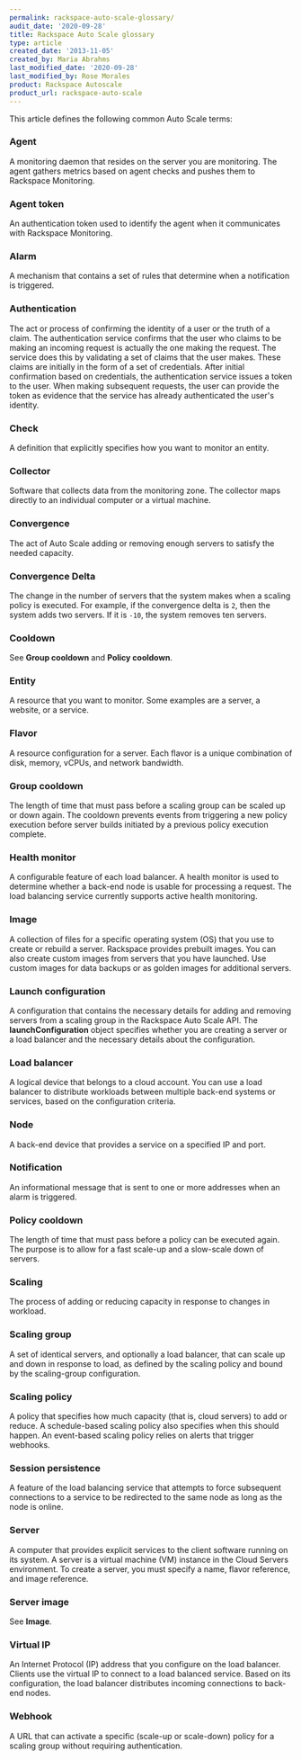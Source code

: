 ```yaml
---
permalink: rackspace-auto-scale-glossary/
audit_date: '2020-09-28'
title: Rackspace Auto Scale glossary
type: article
created_date: '2013-11-05'
created_by: Maria Abrahms
last_modified_date: '2020-09-28'
last_modified_by: Rose Morales
product: Rackspace Autoscale
product_url: rackspace-auto-scale
---
```


This article defines the following common Auto Scale terms:

### Agent

A monitoring daemon that resides on the server you are monitoring. The agent
gathers metrics based on agent checks and pushes them to Rackspace Monitoring.

### Agent token

An authentication token used to identify the agent when it communicates with
Rackspace Monitoring.

### Alarm

A mechanism that contains a set of rules that determine when a notification is
triggered.

### Authentication

The act or process of confirming the identity of a user or the truth of a claim.
The authentication service confirms that the user who claims to be making an incoming
request is actually the one making the request. The service does this by
validating a set of claims that the user makes. These claims are initially in
the form of a set of credentials. After initial confirmation based on
credentials, the authentication service issues a token to the user. When making
subsequent requests, the user can provide the token as evidence that the service
has already authenticated the user's identity.

### Check

A definition that explicitly specifies how you want to monitor an entity.

### Collector

Software that collects data from the monitoring zone. The collector maps
directly to an individual computer or a virtual machine.

### Convergence

The act of Auto Scale adding or removing enough servers to satisfy the needed
capacity.

### Convergence Delta

The change in the number of servers that the system makes when a scaling policy
is executed. For example, if the convergence delta is `2`, then the system adds two
servers. If it is `-10`, the system removes ten servers.

### Cooldown

See **Group cooldown** and **Policy cooldown**.

### Entity

A resource that you want to monitor. Some examples are a server, a website, or a
service.

### Flavor

A resource configuration for a server. Each flavor is a unique combination of
disk, memory, vCPUs, and network bandwidth.

### Group cooldown

The length of time that must pass before a scaling group can be scaled up or
down again. The cooldown prevents events from triggering a new policy execution
before server builds initiated by a previous policy execution complete.

### Health monitor

A configurable feature of each load balancer. A health monitor is used to
determine whether a back-end node is usable for processing a request. The load
balancing service currently supports active health monitoring.

### Image

A collection of files for a specific operating system (OS) that you use to
create or rebuild a server. Rackspace provides prebuilt images. You can also
create custom images from servers that you have launched. Use custom images
for data backups or as golden images for additional servers.

### Launch configuration

A configuration that contains the necessary details for adding and removing
servers from a scaling group in the Rackspace Auto Scale API. The
**launchConfiguration** object specifies whether you are creating a server or a
load balancer and the necessary details about the configuration.

### Load balancer

A logical device that belongs to a cloud account. You can use a load balancer to
distribute workloads between multiple back-end systems or services, based on the
configuration criteria.

### Node

A back-end device that provides a service on a specified IP and port.

### Notification

An informational message that is sent to one or more addresses when an alarm is
triggered.

### Policy cooldown

The length of time that must pass before a policy can be executed again. The
purpose is to allow for a fast scale-up and a slow-scale down of servers.

### Scaling

The process of adding or reducing capacity in response to changes in workload.

### Scaling group

A set of identical servers, and optionally a load balancer, that can scale up and
down in response to load, as defined by the scaling policy and bound by the
scaling-group configuration.

### Scaling policy

A policy that specifies how much capacity (that is, cloud servers) to add or
reduce. A schedule-based scaling policy also specifies when this should happen.
An event-based scaling policy relies on alerts that trigger webhooks.

### Session persistence

A feature of the load balancing service that attempts to force subsequent
connections to a service to be redirected to the same node as long as the node
is online.

### Server

A computer that provides explicit services to the client software running on its
system. A server is a virtual machine (VM) instance in the Cloud Servers
environment. To create a server, you must specify a name, flavor reference, and
image reference.

### Server image

See **Image**.

### Virtual IP

An Internet Protocol (IP) address that you configure on the load balancer.
Clients use the virtual IP to connect to a load balanced service.
Based on its configuration, the load balancer distributes incoming connections
to back-end nodes.

### Webhook

A URL that can activate a specific (scale-up or scale-down) policy for a scaling
group without requiring authentication.
